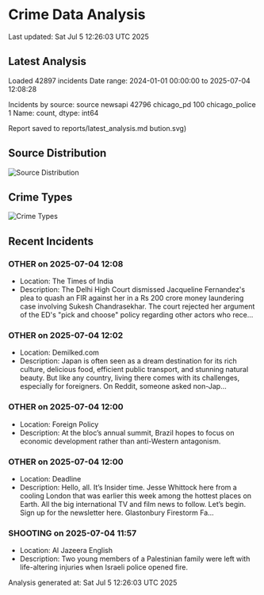 # Crime Data Analysis
Last updated: Sat Jul  5 12:26:03 UTC 2025

## Latest Analysis

Loaded 42897 incidents
Date range: 2024-01-01 00:00:00 to 2025-07-04 12:08:28

Incidents by source:
source
newsapi           42796
chicago_pd          100
chicago_police        1
Name: count, dtype: int64

Report saved to reports/latest_analysis.md
bution.svg)

## Source Distribution
![Source Distribution](images/source_distribution.svg)

## Crime Types
![Crime Types](images/crime_types.svg)

## Recent Incidents

### OTHER on 2025-07-04 12:08
- Location: The Times of India
- Description: The Delhi High Court dismissed Jacqueline Fernandez's plea to quash an FIR against her in a Rs 200 crore money laundering case involving Sukesh Chandrasekhar. The court rejected her argument of the ED's "pick and choose" policy regarding other actors who rece…


### OTHER on 2025-07-04 12:02
- Location: Demilked.com
- Description: Japan is often seen as a dream destination for its rich culture, delicious food, efficient public transport, and stunning natural beauty. But like any country, living there comes with its challenges, especially for foreigners.
On Reddit, someone asked non-Jap…


### OTHER on 2025-07-04 12:00
- Location: Foreign Policy
- Description: At the bloc’s annual summit, Brazil hopes to focus on economic development rather than anti-Western antagonism.


### OTHER on 2025-07-04 12:00
- Location: Deadline
- Description: Hello, all. It’s Insider time. Jesse Whittock here from a cooling London that was earlier this week among the hottest places on Earth. All the big international TV and film news to follow. Let’s begin. Sign up for the newsletter here. Glastonbury Firestorm Fa…


### SHOOTING on 2025-07-04 11:57
- Location: Al Jazeera English
- Description: Two young members of a Palestinian family were left with life-altering injuries when Israeli police opened fire.

Analysis generated at: Sat Jul  5 12:26:03 UTC 2025

